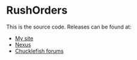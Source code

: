 # RushOrders
This is the source code. Releases can be found at:
* [My site](http://spacechase0.com/mods/stardew-valley/rush-orders/)
* [Nexus](http://www.nexusmods.com/stardewvalley/mods/605/)
* [Chucklefish forums](http://community.playstarbound.com/threads/rush-orders.125785/)
